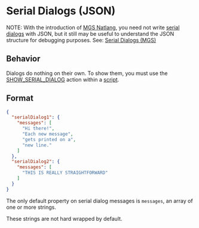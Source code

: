 # Serial Dialogs (JSON)

NOTE: With the introduction of [MGS Natlang](../mgs/mgs_natlang), you need not write [serial dialogs](../dialogs/serial_dialogs) with JSON, but it still may be useful to understand the JSON structure for debugging purposes. See: [Serial Dialogs (MGS)](../mgs/serial_dialogs_mgs)

## Behavior

Dialogs do nothing on their own. To show them, you must use the [SHOW_SERIAL_DIALOG](../actions/SHOW_SERIAL_DIALOG) action within a [script](../scripts).

## Format

```json
{
  "serialDialog1": {
    "messages": [
      "Hi there!",
      "Each new message",
      "gets printed on a",
      "new line."
    ]
  },
  "serialDialog2": {
    "messages": [
      "THIS IS REALLY STRAIGHTFORWARD"
    ]
  }
}
```

The only default property on serial dialog messages is `messages`, an array of one or more strings.

These strings are not hard wrapped by default.
